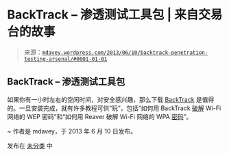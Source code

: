 <!--yml

分类：未分类

日期：2024-05-18 06:24:01

-->

# BackTrack – 渗透测试工具包 | 来自交易台的故事

> 来源：[`mdavey.wordpress.com/2013/06/10/backtrack-penetration-testing-arsenal/#0001-01-01`](https://mdavey.wordpress.com/2013/06/10/backtrack-penetration-testing-arsenal/#0001-01-01)

## BackTrack – 渗透测试工具包

如果你有一小时左右的空闲时间，对安全感兴趣，那么下载 [BackTrack](http://www.backtrack-linux.org/) 是值得的。一旦安装完成，就有许多教程可供“玩”，包括“如何用 BackTrack [破解](http://lifehacker.com/5305094/how-to-crack-a-wi+fi-networks-wep-password-with-backtrack) Wi-Fi 网络的 WEP 密码”和“如何用 Reaver 破解 Wi-Fi 网络的 WPA [密码](http://lifehacker.com/5873407/how-to-crack-a-wi+fi-networks-wpa-password-with-reaver)”。

~ 作者是 mdavey，于 2013 年 6 月 10 日发布。

发布在 [未分类](https://mdavey.wordpress.com/category/uncategorized/) 中
